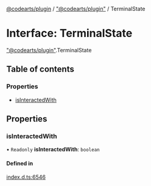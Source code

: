 [@codearts/plugin](../README.md) / ["@codearts/plugin"](../modules/_codearts_plugin_.md) / TerminalState

# Interface: TerminalState

["@codearts/plugin"](../modules/_codearts_plugin_.md).TerminalState

## Table of contents

### Properties

- [isInteractedWith](codearts_plugin_.TerminalState.md#isinteractedwith)

## Properties

### isInteractedWith

• `Readonly` **isInteractedWith**: `boolean`

#### Defined in

[index.d.ts:6546](https://github.com/huaweicloud/cloudide-plugin-api/blob/03c74e5/index.d.ts#L6546)
